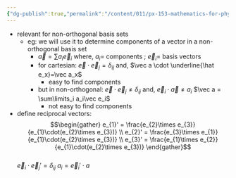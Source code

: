 ```yaml
---
{"dg-publish":true,"permalink":"/content/011/px-153-mathematics-for-physicists/term-1/px-153-a-vectors/px-153-a7-reciprocal-vectors/","created":"2024-11-25T10:50:32.000+00:00","updated":"2024-11-26T19:36:22.617+00:00"}
---
```


- relevant for non-orthogonal basis sets
	- eg: we will use it to determine components of a vector in a non-orthogonal basis set
		- $\vec a = \sum\limits a_{i}\vec e_i$
			where, $a_{i}=$ components ; $\vec e_i=$ basis vectors
		- for cartesian: $\vec e \cdot \vec e_{j}=\delta_{ij}$ and, $\vec a \cdot \underline{\hat e_x}=\vec a_x$ 
			- easy to find components
		- but in non-orthogonal: 
			$\vec e \cdot \vec e_{j}\neq\delta_{ij}$
			and, $\vec e_i \cdot \vec a \neq a_i$
				$\vec a = \sum\limits_i a_i\vec e_i$
			- not easy to find components
- define reciprocal vectors:
$$\begin{gather}
	e_{1}' = \frac{e_{2}\times e_{3}}{e_{1}\cdot(e_{2}\times e_{3})} \\
	e_{2}' = \frac{e_{3}\times e_{1}}{e_{1}\cdot(e_{2}\times e_{3})} \\
	e_{3}' = \frac{e_{1}\times e_{2}}{e_{1}\cdot(e_{2}\times e_{3})}
\end{gather}$$		
		$\vec e_i\cdot\vec e_j'=\delta_{ij}$
		$a_i=\vec e_i'\cdot a$
	